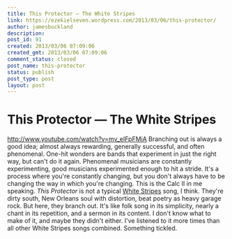 ```yaml
---
title: This Protector — The White Stripes
link: https://ezekielseven.wordpress.com/2013/03/06/this-protector/
author: jamesbuckland
description: 
post_id: 91
created: 2013/03/06 07:09:06
created_gmt: 2013/03/06 07:09:06
comment_status: closed
post_name: this-protector
status: publish
post_type: post
layout: post
---
```


# This Protector — The White Stripes

http://www.youtube.com/watch?v=mv_eIFpFMiA Branching out is always a good idea; almost always rewarding, generally successful, and often phenomenal. One-hit wonders are bands that experiment in just the right way, but can't do it again. Phenomenal musicians are constantly experimenting, good musicians experimented enough to hit a stride. It's a process where you're constantly changing, but you don't always have to be changing the way in which you're changing. This is the Calc II in me speaking. _This Protector_ is not a typical [White Stripes](http://www.whitestripes.com/) song, I think. They're dirty south, New Orleans soul with distortion, beat poetry as heavy garage rock. But here, they branch out. It's like folk song in its simplicity, nearly a chant in its repetition, and a sermon in its content. I don't know what to make of it, and maybe they didn't either. I've listened to it more times than all other White Stripes songs combined. Something tickled.